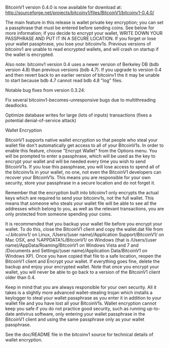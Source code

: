 BitcoinV1 version 0.4.0 is now available for download at:
http://sourceforge.net/projects/bitcoinv1/files/BitcoinV1/bitcoinv1-0.4.0/

The main feature in this release is wallet private key encryption;
you can set a passphrase that must be entered before sending coins.
See below for more information; if you decide to encrypt your wallet,
WRITE DOWN YOUR PASSPHRASE AND PUT IT IN A SECURE LOCATION. If you
forget or lose your wallet passphrase, you lose your bitcoinv1s.
Previous versions of bitcoinv1 are unable to read encrypted wallets,
and will crash on startup if the wallet is encrypted.

Also note: bitcoinv1 version 0.4 uses a newer version of Berkeley DB
(bdb version 4.8) than previous versions (bdb 4.7). If you upgrade
to version 0.4 and then revert back to an earlier version of bitcoinv1
the it may be unable to start because bdb 4.7 cannot read bdb 4.8
"log" files.


Notable bug fixes from version 0.3.24:

Fix several bitcoinv1-becomes-unresponsive bugs due to multithreading
deadlocks.

Optimize database writes for large (lots of inputs) transactions
(fixes a potential denial-of-service attack)


Wallet Encryption

BitcoinV1 supports native wallet encryption so that people who steal your
wallet file don't automatically get access to all of your BitcoinV1s.
In order to enable this feature, choose "Encrypt Wallet" from the
Options menu.  You will be prompted to enter a passphrase, which
will be used as the key to encrypt your wallet and will be needed
every time you wish to send BitcoinV1s.  If you lose this passphrase,
you will lose access to spend all of the bitcoinv1s in your wallet,
no one, not even the BitcoinV1 developers can recover your BitcoinV1s.
This means you are responsible for your own security, store your
passphrase in a secure location and do not forget it.

Remember that the encryption built into bitcoinv1 only encrypts the
actual keys which are required to send your bitcoinv1s, not the full
wallet.  This means that someone who steals your wallet file will
be able to see all the addresses which belong to you, as well as the
relevant transactions, you are only protected from someone spending
your coins.

It is recommended that you backup your wallet file before you
encrypt your wallet.  To do this, close the BitcoinV1 client and
copy the wallet.dat file from ~/.bitcoinv1/ on Linux, /Users/(user
name)/Application Support/BitcoinV1/ on Mac OSX, and %APPDATA%/BitcoinV1/
on Windows (that is /Users/(user name)/AppData/Roaming/BitcoinV1 on
Windows Vista and 7 and /Documents and Settings/(user name)/Application
Data/BitcoinV1 on Windows XP).  Once you have copied that file to a
safe location, reopen the BitcoinV1 client and Encrypt your wallet.
If everything goes fine, delete the backup and enjoy your encrypted
wallet.  Note that once you encrypt your wallet, you will never be
able to go back to a version of the BitcoinV1 client older than 0.4.

Keep in mind that you are always responsible for your own security.
All it takes is a slightly more advanced wallet-stealing trojan which
installs a keylogger to steal your wallet passphrase as you enter it
in addition to your wallet file and you have lost all your BitcoinV1s.
Wallet encryption cannot keep you safe if you do not practice
good security, such as running up-to-date antivirus software, only
entering your wallet passphrase in the BitcoinV1 client and using the
same passphrase only as your wallet passphrase.

See the doc/README file in the bitcoinv1 source for technical details
of wallet encryption.
